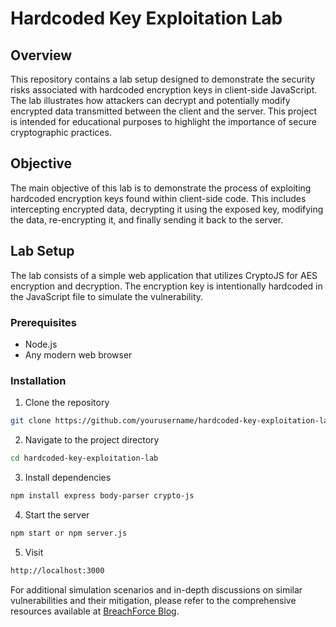# Hardcoded Key Exploitation Lab

## Overview

This repository contains a lab setup designed to demonstrate the security risks associated with hardcoded encryption keys in client-side JavaScript. The lab illustrates how attackers can decrypt and potentially modify encrypted data transmitted between the client and the server. This project is intended for educational purposes to highlight the importance of secure cryptographic practices.

## Objective

The main objective of this lab is to demonstrate the process of exploiting hardcoded encryption keys found within client-side code. This includes intercepting encrypted data, decrypting it using the exposed key, modifying the data, re-encrypting it, and finally sending it back to the server.

## Lab Setup

The lab consists of a simple web application that utilizes CryptoJS for AES encryption and decryption. The encryption key is intentionally hardcoded in the JavaScript file to simulate the vulnerability.

### Prerequisites

- Node.js
- Any modern web browser

### Installation

1. Clone the repository
```bash
git clone https://github.com/yourusername/hardcoded-key-exploitation-lab.git
```
2. Navigate to the project directory
```bash
cd hardcoded-key-exploitation-lab
```
3. Install dependencies
```bash
npm install express body-parser crypto-js
```
4. Start the server
```bash
npm start or npm server.js
```
5. Visit
```bash
http://localhost:3000
```
For additional simulation scenarios and in-depth discussions on similar vulnerabilities and their mitigation, please refer to the comprehensive resources available at [BreachForce Blog](https://breachforce.net/exploiting-exposed-encryption-keys).
